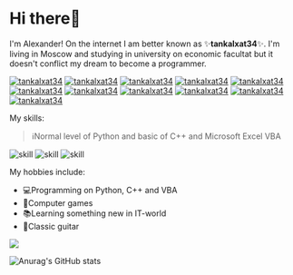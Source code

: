 # Hi there👋
I'm Alexander! On the internet I am better known as ✨**tankalxat34**✨. I'm living in Moscow and studying in university on economic facultat but it doesn't conflict my dream to become a programmer. 

[![tankalxat34](https://img.shields.io/badge/-Telegram-blue?logo=telegram&style=flat)](https://t.me/tankalxat34)
[![tankalxat34](https://img.shields.io/badge/-YouTube-f00?logo=youtube&style=flat)](https://www.youtube.com/channel/UCgkap-jXJR6cWj3S2VdBDkQ)
[![tankalxat34](https://img.shields.io/badge/-ВКонтакте-0069EF?logo=vk&style=flat)](https://vk.com/tankalxat34)
[![tankalxat34](https://img.shields.io/badge/-Discord-7289DA?logo=discord&style=flat&logoColor=white)](https://discord.gg/9xnA6swyW7)
[![tankalxat34](https://img.shields.io/badge/-Gmail-D14836?logo=gmail&style=flat&logoColor=white)](mailto:tankalxat34@gmail.com?subject=From%20GitHub%20user)
[![tankalxat34](https://img.shields.io/badge/-DonationAlerts-F57507?logo=bitcoin&logoColor=white)](https://www.donationalerts.com/r/tankalxat34)
[![tankalxat34](https://img.shields.io/badge/-TikTok-000000?logo=tiktok&logoColor=white)](https://www.tiktok.com/@tankalxat34)
[![tankalxat34](https://img.shields.io/badge/-Instagram-E4405F?logo=instagram&logoColor=white)](https://www.instagram.com/tankalxat34)
[![tankalxat34](https://img.shields.io/badge/-PyPi-00578A?logo=pypi&logoColor=FFD800)](https://pypi.org/user/tankalxat34/)
[![tankalxat34](https://img.shields.io/badge/-Twitter-1D9BF0?logo=twitter&logoColor=ffffff)](https://twitter.com/tankalxat34/)
[![tankalxat34](https://img.shields.io/badge/-CodersRank-67A4AC?logo=codersrank&logoColor=FFD800)](https://profile.codersrank.io/user/tankalxat34/)

My skills:

> ℹNormal level of Python and basic of C++ and Microsoft Excel VBA

![skill](https://img.shields.io/badge/Python-3776AB?style=for-the-badge&logo=python&logoColor=white)
![skill](https://img.shields.io/badge/C%2B%2B-00599C?style=for-the-badge&logo=c%2B%2B&logoColor=white)
![skill](https://img.shields.io/badge/Excel%20VBA-107C41?style=for-the-badge&logo=microsoft&logoColor=white)

My hobbies include:
- 💻Programming on Python, C++ and VBA
- 💎Computer games
- 📚Learning something new in IT-world
- 🎸Classic guitar

![](https://komarev.com/ghpvc/?username=tankalxat34&color=D470FF)

![Anurag's GitHub stats](https://github-readme-stats.vercel.app/api?username=tankalxat34&show_icons=true&theme=github_dark&icon_color=D470FF&title_color=D470FF)
